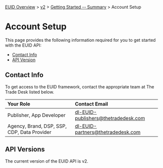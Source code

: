[EUID Overview](../../../README.md) > [v2](../summary-doc-v2.md) > [Getting Started -- Summary](gs-summary.md) > Account Setup

# Account Setup

This page provides the following information required for you to get started with the EUID API:
* [Contact Info](#contact-info)
* [API Version](#api-version)

## Contact Info

To get access to the EUID framework, contact the appropriate team at The Trade Desk listed below. 

| Your Role | Contact Email |
| :--- | :--- |
| Publisher, App Developer | [dl-EUID-publishers@thetradedesk.com](mailto:dl-EUID-publishers@thetradedesk.com) |
| Agency, Brand, DSP, SSP, CDP, Data Provider | [dl-EUID-partners@thetradedesk.com](mailto:dl-EUID-partners@thetradedesk.com) |

## API Versions

The current version of the EUID API is v2.
